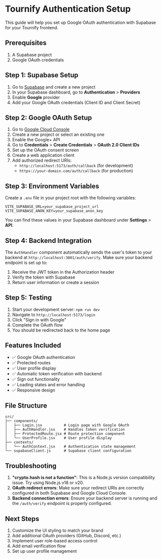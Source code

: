 # Tournify Authentication Setup

This guide will help you set up Google OAuth authentication with Supabase for your Tournify frontend.

## Prerequisites

1. A Supabase project
2. Google OAuth credentials

## Step 1: Supabase Setup

1. Go to [Supabase](https://supabase.com) and create a new project
2. In your Supabase dashboard, go to **Authentication** > **Providers**
3. Enable **Google** provider
4. Add your Google OAuth credentials (Client ID and Client Secret)

## Step 2: Google OAuth Setup

1. Go to [Google Cloud Console](https://console.cloud.google.com/)
2. Create a new project or select an existing one
3. Enable the Google+ API
4. Go to **Credentials** > **Create Credentials** > **OAuth 2.0 Client IDs**
5. Set up the OAuth consent screen
6. Create a web application client
7. Add authorized redirect URIs:
   - `http://localhost:5173/auth/callback` (for development)
   - `https://your-domain.com/auth/callback` (for production)

## Step 3: Environment Variables

Create a `.env` file in your project root with the following variables:

```env
VITE_SUPABASE_URL=your_supabase_project_url
VITE_SUPABASE_ANON_KEY=your_supabase_anon_key
```

You can find these values in your Supabase dashboard under **Settings** > **API**.

## Step 4: Backend Integration

The `AuthHandler` component automatically sends the user's token to your backend at `http://localhost:3001/auth/verify`. Make sure your backend endpoint is set up to:

1. Receive the JWT token in the Authorization header
2. Verify the token with Supabase
3. Return user information or create a session

## Step 5: Testing

1. Start your development server: `npm run dev`
2. Navigate to `http://localhost:5173/login`
3. Click "Sign in with Google"
4. Complete the OAuth flow
5. You should be redirected back to the home page

## Features Included

- ✅ Google OAuth authentication
- ✅ Protected routes
- ✅ User profile display
- ✅ Automatic token verification with backend
- ✅ Sign out functionality
- ✅ Loading states and error handling
- ✅ Responsive design

## File Structure

```
src/
├── components/
│   ├── Login.jsx          # Login page with Google OAuth
│   ├── AuthHandler.jsx    # Handles token verification
│   ├── ProtectedRoute.jsx # Route protection component
│   └── UserProfile.jsx    # User profile display
├── contexts/
│   └── AuthContext.jsx    # Authentication state management
└── supabaseClient.js      # Supabase client configuration
```

## Troubleshooting

1. **"crypto.hash is not a function"**: This is a Node.js version compatibility issue. Try using Node.js v18 or v20.
2. **OAuth redirect errors**: Make sure your redirect URIs are correctly configured in both Supabase and Google Cloud Console.
3. **Backend connection errors**: Ensure your backend server is running and the `/auth/verify` endpoint is properly configured.

## Next Steps

1. Customize the UI styling to match your brand
2. Add additional OAuth providers (GitHub, Discord, etc.)
3. Implement user role-based access control
4. Add email verification flow
5. Set up user profile management 